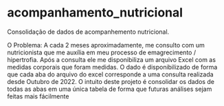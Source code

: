 # acompanhamento_nutricional

Consolidação de dados de acompanhemento nutricional.

O Problema:
A cada 2 meses aproximadamente, me consulto com um nutricionista que me auxília em meu processo de emagrecimento / hipertrofia. 
Após a consulta ele me disponibiliza um arquivo Excel com as medidas corporais que foram medidas. 
O dado é disponibilizado de forma que cada aba do arquivo do excel corresponde a uma consulta realizada desde Outubro de 2022. 
O intuito deste projeto é consolidar os dados de todas as abas em uma única tabela de forma que futuras análises sejam feitas mais fácilmente
